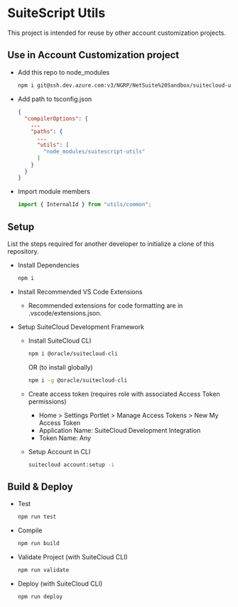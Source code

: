 # SuiteScript Utils

This project is intended for reuse by other account customization projects.

## Use in Account Customization project

- Add this repo to node_modules

  ```bash
  npm i git@ssh.dev.azure.com:v3/NGRP/NetSuite%20Sandbox/suitecloud-utils
  ```

- Add path to tsconfig.json

  ```json
  {
    "compilerOptions": {
      ...
      "paths": {
        ...
        "utils": [
          "node_modules/suitescript-utils"
        ]
      }
    }
  }
  ```

- Import module members
  ```typescript
  import { InternalId } from "utils/common";
  ```

## Setup

List the steps required for another developer to initialize a clone of this
repository.

- Install Dependencies

  ```bash
  npm i
  ```

- Install Recommended VS Code Extensions

  - Recommended extensions for code formatting are in .vscode/extensions.json.

- Setup SuiteCloud Development Framework

  - Install SuiteCloud CLI

    ```bash
    npm i @oracle/suitecloud-cli
    ```

    OR (to install globally)

    ```bash
    npm i -g @oracle/suitecloud-cli
    ```

  - Create access token (requires role with associated Access Token permissions)
    - Home > Settings Portlet > Manage Access Tokens > New My Access Token
    - Application Name: SuiteCloud Development Integration
    - Token Name: Any
  - Setup Account in CLI
    ```bash
    suitecloud account:setup -i
    ```

## Build & Deploy

- Test
  ```bash
  npm run test
  ```
- Compile
  ```bash
  npm run build
  ```
- Validate Project (with SuiteCloud CLI)
  ```bash
  npm run validate
  ```
- Deploy (with SuiteCloud CLI)
  ```bash
  npm run deploy
  ```
